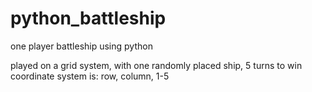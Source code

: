 # python_battleship
one player battleship using python


played on a grid system, with one randomly placed ship, 5 turns to win
coordinate system is: row, column, 1-5
